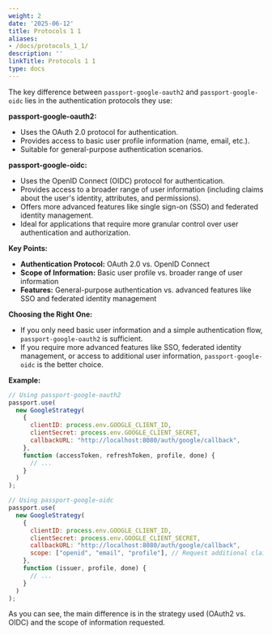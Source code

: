 ```yaml
---
weight: 2
date: '2025-06-12'
title: Protocols 1 1
aliases:
- /docs/protocols_1_1/
description: ''
linkTitle: Protocols 1 1
type: docs
---
```


The key difference between `passport-google-oauth2` and `passport-google-oidc` lies in the authentication protocols they use:

**passport-google-oauth2:**

- Uses the OAuth 2.0 protocol for authentication.
- Provides access to basic user profile information (name, email, etc.).
- Suitable for general-purpose authentication scenarios.

**passport-google-oidc:**

- Uses the OpenID Connect (OIDC) protocol for authentication.
- Provides access to a broader range of user information (including claims about the user's identity, attributes, and permissions).
- Offers more advanced features like single sign-on (SSO) and federated identity management.
- Ideal for applications that require more granular control over user authentication and authorization.

**Key Points:**

- **Authentication Protocol:** OAuth 2.0 vs. OpenID Connect
- **Scope of Information:** Basic user profile vs. broader range of user information
- **Features:** General-purpose authentication vs. advanced features like SSO and federated identity management

**Choosing the Right One:**

- If you only need basic user information and a simple authentication flow, `passport-google-oauth2` is sufficient.
- If you require more advanced features like SSO, federated identity management, or access to additional user information, `passport-google-oidc` is the better choice.

**Example:**

```javascript
// Using passport-google-oauth2
passport.use(
  new GoogleStrategy(
    {
      clientID: process.env.GOOGLE_CLIENT_ID,
      clientSecret: process.env.GOOGLE_CLIENT_SECRET,
      callbackURL: "http://localhost:8080/auth/google/callback",
    },
    function (accessToken, refreshToken, profile, done) {
      // ...
    }
  )
);

// Using passport-google-oidc
passport.use(
  new GoogleStrategy(
    {
      clientID: process.env.GOOGLE_CLIENT_ID,
      clientSecret: process.env.GOOGLE_CLIENT_SECRET,
      callbackURL: "http://localhost:8080/auth/google/callback",
      scope: ["openid", "email", "profile"], // Request additional claims
    },
    function (issuer, profile, done) {
      // ...
    }
  )
);
```

As you can see, the main difference is in the strategy used (OAuth2 vs. OIDC) and the scope of information requested.

